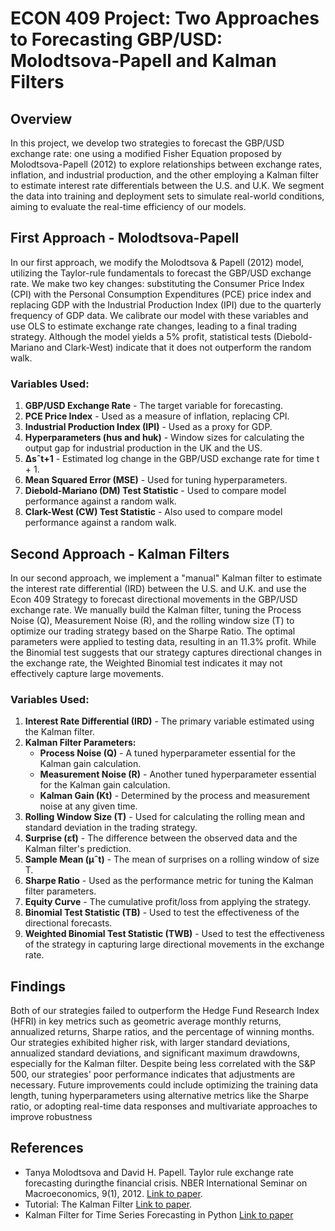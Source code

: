 # ECON 409 Project: Two Approaches to Forecasting GBP/USD: Molodtsova-Papell and Kalman Filters

## Overview

In this project, we develop two strategies to forecast the GBP/USD exchange rate: one using a modified Fisher Equation proposed by Molodtsova-Papell (2012) to explore relationships between exchange rates, inflation, and industrial production, and the other employing a Kalman filter to estimate interest rate differentials between the U.S. and U.K. We segment the data into training and deployment sets to simulate real-world conditions, aiming to evaluate the real-time efficiency of our models. 

## First Approach - Molodtsova-Papell
In our first approach, we modify the Molodtsova & Papell (2012) model, utilizing the Taylor-rule fundamentals to forecast the GBP/USD exchange rate. We make two key changes: substituting the Consumer Price Index (CPI) with the Personal Consumption Expenditures (PCE) price index and replacing GDP with the Industrial Production Index (IPI) due to the quarterly frequency of GDP data. We calibrate our model with these variables and use OLS to estimate exchange rate changes, leading to a final trading strategy. Although the model yields a 5% profit, statistical tests (Diebold-Mariano and Clark-West) indicate that it does not outperform the random walk.

### Variables Used:
1. **GBP/USD Exchange Rate** - The target variable for forecasting.
2. **PCE Price Index** - Used as a measure of inflation, replacing CPI.
3. **Industrial Production Index (IPI)** - Used as a proxy for GDP.
4. **Hyperparameters (hus and huk)** - Window sizes for calculating the output gap for industrial production in the UK and the US.
5. **∆sˆt+1** - Estimated log change in the GBP/USD exchange rate for time t + 1.
6. **Mean Squared Error (MSE)** - Used for tuning hyperparameters.
7. **Diebold-Mariano (DM) Test Statistic** - Used to compare model performance against a random walk.
8. **Clark-West (CW) Test Statistic** - Also used to compare model performance against a random walk.

## Second Approach -  Kalman Filters
In our second approach, we implement a "manual" Kalman filter to estimate the interest rate differential (IRD) between the U.S. and U.K. and use the Econ 409 Strategy to forecast directional movements in the GBP/USD exchange rate. We manually build the Kalman filter, tuning the Process Noise (Q), Measurement Noise (R), and the rolling window size (T) to optimize our trading strategy based on the Sharpe Ratio. The optimal parameters were applied to testing data, resulting in an 11.3% profit. While the Binomial test suggests that our strategy captures directional changes in the exchange rate, the Weighted Binomial test indicates it may not effectively capture large movements.

### Variables Used:
1. **Interest Rate Differential (IRD)** - The primary variable estimated using the Kalman filter.
2. **Kalman Filter Parameters:**
   - **Process Noise (Q)** - A tuned hyperparameter essential for the Kalman gain calculation.
   - **Measurement Noise (R)** - Another tuned hyperparameter essential for the Kalman gain calculation.
   - **Kalman Gain (Kt)** - Determined by the process and measurement noise at any given time.
3. **Rolling Window Size (T)** - Used for calculating the rolling mean and standard deviation in the trading strategy.
4. **Surprise (ε̄t)** - The difference between the observed data and the Kalman filter's prediction.
5. **Sample Mean (μˆt)** - The mean of surprises on a rolling window of size T.
6. **Sharpe Ratio** - Used as the performance metric for tuning the Kalman filter parameters.
7. **Equity Curve** - The cumulative profit/loss from applying the strategy.
8. **Binomial Test Statistic (TB)** - Used to test the effectiveness of the directional forecasts.
9. **Weighted Binomial Test Statistic (TWB)** - Used to test the effectiveness of the strategy in capturing large directional movements in the exchange rate.

## Findings

Both of our strategies failed to outperform the Hedge Fund Research Index (HFRI) in key metrics such as geometric average monthly returns, annualized returns, Sharpe ratios, and the percentage of winning months. Our strategies exhibited higher risk, with larger standard deviations, annualized standard deviations, and significant maximum drawdowns, especially for the Kalman filter. Despite being less correlated with the S&P 500, our strategies' poor performance indicates that adjustments are necessary. Future improvements could include optimizing the training data length, tuning hyperparameters using alternative metrics like the Sharpe ratio, or adopting real-time data responses and multivariate approaches to improve robustness

## References

- Tanya Molodtsova and David H. Papell. Taylor rule exchange rate forecasting duringthe financial crisis. NBER International Seminar on Macroeconomics, 9(1), 2012. [Link to paper](https://www.nber.org/papers/w18330).
- Tutorial: The Kalman Filter [Link to paper](https://web.mit.edu/kirtley/kirtley/binlustuff/literature/control/Kalman%20filter.pdf).
- Kalman Filter for Time Series Forecasting in Python [Link to paper](https://forecastegy.com/posts/kalman-filter-for-time-series-forecasting-in-python/)


